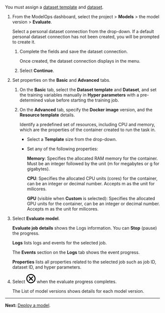 You must assign a [dataset template](frd1725409311264.md) and [dataset](xfu1732652871944.md).

1.  From the ModelOps dashboard, select the project > **Models** > the model version > **Evaluate**.

    Select a personal dataset connection from the drop-down. If a default personal dataset connection has not been created, you will be prompted to create it.

    1.  Complete the fields and save the dataset connection.

        Once created, the dataset connection displays in the menu.


    1.  Select **Continue**.


1.  Set properties on the **Basic** and **Advanced** tabs.

    1.  On the **Basic** tab, select the **Dataset template** and **Dataset**, and set the training variables manually in **Hyper parameters** with a pre-determined value before starting the training job.


    1.  On the **Advanced** tab, specify the **Docker image** version, and the **Resource template** details.

        Identify a predefined set of resources, including CPU and memory, which are the properties of the container created to run the task in.

        -   Select a **Template** size from the drop-down.


        -   Set any of the following properties:

            **Memory**: Specifies the allocated RAM memory for the container. Must be an integer followed by the unit (m for megabytes or g for gigabytes).

            **CPU**: Specifies the allocated CPU units (cores) for the container, can be an integer or decimal number. Accepts m as the unit for milicores.

            **GPU** (visible when **Custom** is selected): Specifies the allocated GPU units for the container, can be an integer or decimal number. Accepts m as the unit for milicores.


1.  Select **Evaluate model**.

    **Evaluate job details** shows the Logs information. You can **Stop** (pause) the progress.

    **Logs** lists logs and events for the selected job.

    The **Events** section on the **Logs** tab shows the event progress.

    **Properties** lists all properties related to the selected job such as job ID, dataset ID, and hyper parameters.


1.  Select ![Close icon](Images/teg1680569591203.svg) when the evaluate progress completes.

    The List of model versions shows details for each model version.


---

**Next:** [Deploy a model](zum1732650629250.md).

